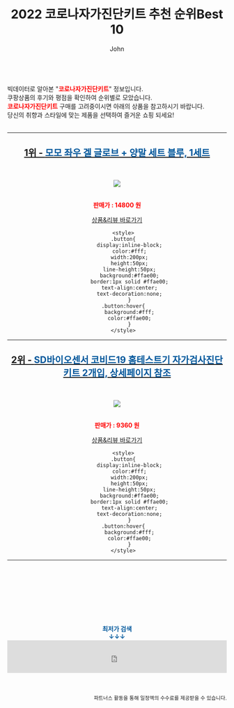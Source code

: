 ﻿---
layout: post
title:  "2022 코로나자가진단키트 추천 순위Best 10"
author: John
categories: [ 생활/건강 ]
tags: [ 코로나자가진단키트, 코로나자가진단키트 가격, 코로나자가진단키트 양성, 코로나자가진단키트 편의점, 코로나자가진단키트구매, 코로나자가진단키트 도매, 코로나자가진단키트판매처 ]
image: https://static.coupangcdn.com/image/rs_quotation_api/gfas57xy/1b78e504a6f6493e94bd21a846d09eb3.jpg 
description: "2022 코로나자가진단키트 추천 순위Best 10 관련 상품으로 가장 고객 선호도가 높은 제품입니다."
toc: true
toc_sticky: true
---

<br>
빅데이터로 알아본 "<b><font color='#ff0000'>코로나자가진단키트</font></b>" 정보입니다.
<br>
쿠팡상품의 후기와 평점을 확인하여 순위별로 모았습니다.
<br>
<b><font color='#ff0000'>코로나자가진단키트</font></b>  구매를 고려중이시면 아래의 상품을 참고하시기 바랍니다.
<br>
당신의 취향과 스타일에 맞는 제품을 선택하여 즐거운 쇼핑 되세요!
<br><br>
<hr>
<p>
    
<center><h2><a href="https://link.coupang.com/re/AFFSDP?lptag=AF7307611&pageKey=5289414447&itemId=7600120212&vendorItemId=74890625485&traceid=V0-153-c6edf2546e69bb4e" target="_blank"><b>1위 - <font color='#01579B'>모모 좌우 겔 글로브 + 양말 세트 블루, 1세트</font></b></a></h2><br>

<a href="https://link.coupang.com/re/AFFSDP?lptag=AF7307611&pageKey=5289414447&itemId=7600120212&vendorItemId=74890625485&traceid=V0-153-c6edf2546e69bb4e" target="_blank"><img src="https://static.coupangcdn.com/image/rs_quotation_api/gfas57xy/1b78e504a6f6493e94bd21a846d09eb3.jpg"></a><br><br>

<b><font color='#ff0000'>판매가 : 14800 원</font></b><br>

<a href="https://link.coupang.com/re/AFFSDP?lptag=AF7307611&pageKey=5289414447&itemId=7600120212&vendorItemId=74890625485&traceid=V0-153-c6edf2546e69bb4e" target="_blank" class="button">상품&리뷰 바로가기</a><p>

        <style>
        .button{
            display:inline-block;
            color:#fff;
            width:200px;
            height:50px;
            line-height:50px;
            background:#ffae00;
            border:1px solid #ffae00;
            text-align:center;
            text-decoration:none;
            }
        .button:hover{
            background:#fff;
            color:#ffae00;
            }
        </style>

<hr>

<center><h2><a href="https://link.coupang.com/re/AFFSDP?lptag=AF7307611&pageKey=5999906710&itemId=10857420278&vendorItemId=80280150401&traceid=V0-153-76bdd80d5b8c4cbc" target="_blank"><b>2위 - <font color='#01579B'>SD바이오센서 코비드19 홈테스트기 자가검사진단키트 2개입, 상세페이지 참조</font></b></a></h2><br>

<a href="https://link.coupang.com/re/AFFSDP?lptag=AF7307611&pageKey=5999906710&itemId=10857420278&vendorItemId=80280150401&traceid=V0-153-76bdd80d5b8c4cbc" target="_blank"><img src="https://static.coupangcdn.com/image/vendor_inventory/8c8a/212dce494bc717c51499024c90286e40f71958cbd8b7b9ef2b9932ca1603.jpg"></a><br><br>

<b><font color='#ff0000'>판매가 : 9360 원</font></b><br>

<a href="https://link.coupang.com/re/AFFSDP?lptag=AF7307611&pageKey=5999906710&itemId=10857420278&vendorItemId=80280150401&traceid=V0-153-76bdd80d5b8c4cbc" target="_blank" class="button">상품&리뷰 바로가기</a><p>

        <style>
        .button{
            display:inline-block;
            color:#fff;
            width:200px;
            height:50px;
            line-height:50px;
            background:#ffae00;
            border:1px solid #ffae00;
            text-align:center;
            text-decoration:none;
            }
        .button:hover{
            background:#fff;
            color:#ffae00;
            }
        </style>

<hr>

<br><br><br><br><br><br><br>
<center><b><font color='#01579B' size='medium'>최저가 검색<br>
↓↓↓</font></b></center>
<center><iframe src="https://coupa.ng/b1Tbjx" width="100%" height="75" frameborder="0" scrolling="no" referrerpolicy="unsafe-url"></iframe></center>
<br><br>
<p>
<small>
    <div align="right">파트너스 활동을 통해 일정액의 수수료를 제공받을 수 있습니다.</div>
</small>
</p>
